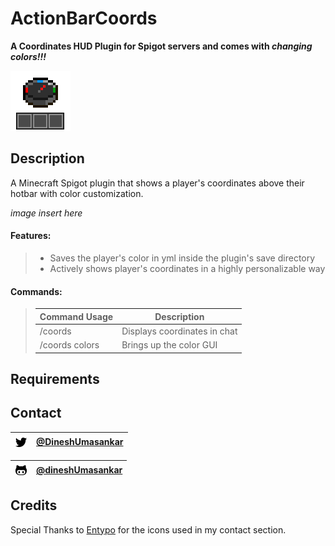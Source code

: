 # ActionBarCoords
__A Coordinates HUD Plugin for Spigot servers and comes with *changing colors!!!*__

![ActionBarCoords Logo](https://github.com/dineshUmasankar/ActionBarCoords/blob/master/images/ActionBarCoords_Logo_Icon.png?raw=true)

## Description
A Minecraft Spigot plugin that shows a player's coordinates above their hotbar with color customization.

*image insert here*

#### Features:
>- Saves the player's color in yml inside the plugin's save directory
>- Actively shows player's coordinates in a highly personalizable way

#### Commands:
>|Command Usage|Description|
>|-------------|-----------|
>|/coords      |Displays coordinates in chat|
>|/coords colors|Brings up the color GUI|

## Requirements

## Contact

|![TwitterIconContact](https://github.com/dineshUmasankar/ActionBarCoords/blob/master/images/twitter-icon.png?raw=true)|[@DineshUmasankar](https://twitter.com/DineshUmasankar)|
|----------------------------------------------------------------------------------------------------------------------|-------------------------------------------------------|

|![GithubIconContact](https://github.com/dineshUmasankar/ActionBarCoords/blob/master/images/github-icon.png?raw=true)|[@dineshUmasankar](https://github.com/dineshUmasankar)|
|--------------------------------------------------------------------------------------------------------------------|------------------------------------------------------|
## Credits

Special Thanks to [Entypo](http://www.entypo.com/) for the icons used in my contact section.

